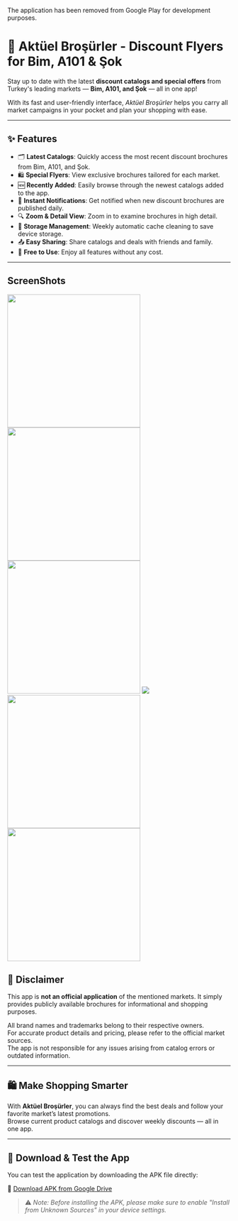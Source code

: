 The application has been removed from Google Play for development purposes.


# 🛒 Aktüel Broşürler - Discount Flyers for Bim, A101 & Şok

Stay up to date with the latest **discount catalogs and special offers** from Turkey's leading markets — **Bim, A101, and Şok** — all in one app!

With its fast and user-friendly interface, *Aktüel Broşürler* helps you carry all market campaigns in your pocket and plan your shopping with ease.

---

## ✨ Features

- 🗂️ **Latest Catalogs**: Quickly access the most recent discount brochures from Bim, A101, and Şok.
- 🛍️ **Special Flyers**: View exclusive brochures tailored for each market.
- 🆕 **Recently Added**: Easily browse through the newest catalogs added to the app.
- 🔔 **Instant Notifications**: Get notified when new discount brochures are published daily.
- 🔍 **Zoom & Detail View**: Zoom in to examine brochures in high detail.
- 🧹 **Storage Management**: Weekly automatic cache cleaning to save device storage.
- 📤 **Easy Sharing**: Share catalogs and deals with friends and family.
- 💸 **Free to Use**: Enjoy all features without any cost.

---

## ScreenShots
<img src=https://github.com/user-attachments/assets/2a33288c-6237-4eae-99ff-17b7052307a3 width="300" />
<img src=https://github.com/user-attachments/assets/5cbf1f81-bbf3-4d15-bf73-6daaab04cbcc width="300" />
<img src=https://github.com/user-attachments/assets/a19230e2-36b9-409b-811a-9196d7b777a8 width="300" />
<img src="https://github.com/user-attachments/assets/5bd0dde8-3696-4d9d-b29d-0bb38a8008d7 width="300" />
<img src=https://github.com/user-attachments/assets/ad55f652-25c3-4445-b071-7b08ffc7bb1e width="300" />
<img src=https://github.com/user-attachments/assets/98e45c5f-80b8-45bf-a9fb-6e5367da684c width="300" />





## 📌 Disclaimer

This app is **not an official application** of the mentioned markets. It simply provides publicly available brochures for informational and shopping purposes.  


All brand names and trademarks belong to their respective owners.  
For accurate product details and pricing, please refer to the official market sources.  
The app is not responsible for any issues arising from catalog errors or outdated information.

---

## 🛍️ Make Shopping Smarter

With **Aktüel Broşürler**, you can always find the best deals and follow your favorite market’s latest promotions.  
Browse current product catalogs and discover weekly discounts — all in one app.

---

## 📲 Download & Test the App

You can test the application by downloading the APK file directly:

🔗 [Download APK from Google Drive](https://drive.google.com/file/d/1KQdZ03QhdU1IIVu5FzRhrFGAO28_-9lh/view?usp=sharing)

> ⚠️ *Note: Before installing the APK, please make sure to enable "Install from Unknown Sources" in your device settings.*



